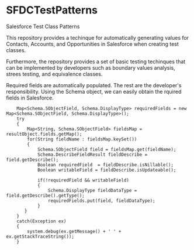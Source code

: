 # SFDCTestPatterns
Salesforce Test Class Patterns

This repository provides a techinque for automatically generating values for Contacts, Accounts, and Opportunities in Salesforce when creating test classes.

Furthermore, the repository provides a set of basic testing techinques that can be implemented by developers such as boundary values analysis, strees testing, and equivalence classes.

Required fields are automatically populated. The rest are the developer's responsibility.
Using the Schema object, we can easily obtain the rquired fields in Salesforce.

        Map<Schema.SObjectField, Schema.DisplayType> requiredFields = new Map<Schema.SObjectField, Schema.DisplayType>();
        try
        {
            Map<String, Schema.SObjectField> fieldsMap = resultObject.fields.getMap();
            for(String fieldName : fieldsMap.keySet())
            { 
                Schema.SObjectField field = fieldsMap.get(fieldName);
                Schema.DescribeFieldResult fieldDescribe = field.getDescribe();            
                Boolean requiredField  = fieldDescribe.isNillable();
                Boolean writableField = fieldDescribe.isUpdateable();

                if(!requiredField && writableField)
                {
                    Schema.DisplayType fieldDataType = field.getDescribe().getType();
                	requiredFields.put(field, fieldDataType);
                }
           }
        }
        catch(Exception ex)
        {
            system.debug(ex.getMessage() + ' ' + ex.getStackTraceString());
        }
